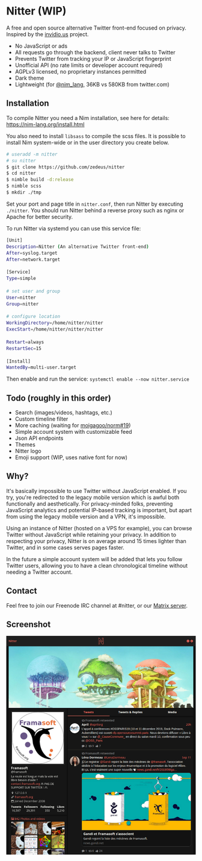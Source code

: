 # Nitter (WIP)

A free and open source alternative Twitter front-end focused on privacy. \
Inspired by the [invidio.us](https://github.com/omarroth/invidious) project.

- No JavaScript or ads
- All requests go through the backend, client never talks to Twitter
- Prevents Twitter from tracking your IP or JavaScript fingerprint
- Unofficial API (no rate limits or developer account required)
- AGPLv3 licensed, no proprietary instances permitted
- Dark theme
- Lightweight (for [@nim_lang](https://twitter.com/nim_lang), 36KB vs 580KB from twitter.com)

## Installation

To compile Nitter you need a Nim installation, see here for details: https://nim-lang.org/install.html

You also need to install `libsass` to compile the scss files.
It is possible to install Nim system-wide or in the user directory you create below.

```bash
# useradd -m nitter
# su nitter
$ git clone https://github.com/zedeus/nitter
$ cd nitter
$ nimble build -d:release
$ nimble scss
$ mkdir ./tmp
```

Set your port and page title in `nitter.conf`, then run Nitter by executing `./nitter`.
You should run Nitter behind a reverse proxy such as nginx or Apache for better
security.

To run Nitter via systemd you can use this service file:

```bash
[Unit]
Description=Nitter (An alternative Twitter front-end)
After=syslog.target
After=network.target

[Service]
Type=simple

# set user and group
User=nitter
Group=nitter

# configure location
WorkingDirectory=/home/nitter/nitter
ExecStart=/home/nitter/nitter/nitter

Restart=always
RestartSec=15

[Install]
WantedBy=multi-user.target
```

Then enable and run the service:
`systemctl enable --now nitter.service`

## Todo (roughly in this order)

- Search (images/videos, hashtags, etc.)
- Custom timeline filter
- More caching (waiting for [moigagoo/norm#19](https://github.com/moigagoo/norm/pull/19))
- Simple account system with customizable feed
- Json API endpoints
- Themes
- Nitter logo
- Emoji support (WIP, uses native font for now)

## Why?

It's basically impossible to use Twitter without JavaScript enabled. If you try,
you're redirected to the legacy mobile version which is awful both functionally
and aesthetically. For privacy-minded folks, preventing JavaScript analytics and
potential IP-based tracking is important, but apart from using the legacy mobile
version and a VPN, it's impossible.

Using an instance of Nitter (hosted on a VPS
for example), you can browse Twitter without JavaScript while retaining your
privacy. In addition to respecting your privacy, Nitter is on average around 15
times lighter than Twitter, and in some cases serves pages faster.

In the future
a simple account system will be added that lets you follow Twitter users,
allowing you to have a clean chronological timeline without needing a Twitter
account.

## Contact

Feel free to join our Freenode IRC channel at #nitter, or our
[Matrix server](https://riot.im/app/#/room/#nitter:matrix.org).

## Screenshot

![nitter](/screenshot.png)

